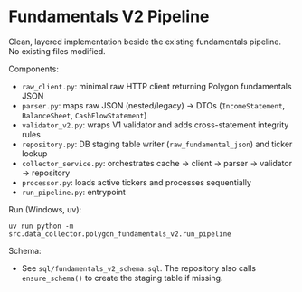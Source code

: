 # Fundamentals V2 Pipeline

Clean, layered implementation beside the existing fundamentals pipeline. No existing files modified.

Components:

- `raw_client.py`: minimal raw HTTP client returning Polygon fundamentals JSON
- `parser.py`: maps raw JSON (nested/legacy) → DTOs (`IncomeStatement`, `BalanceSheet`, `CashFlowStatement`)
- `validator_v2.py`: wraps V1 validator and adds cross-statement integrity rules
- `repository.py`: DB staging table writer (`raw_fundamental_json`) and ticker lookup
- `collector_service.py`: orchestrates cache → client → parser → validator → repository
- `processor.py`: loads active tickers and processes sequentially
- `run_pipeline.py`: entrypoint

Run (Windows, uv):

```
uv run python -m src.data_collector.polygon_fundamentals_v2.run_pipeline
```

Schema:

- See `sql/fundamentals_v2_schema.sql`. The repository also calls `ensure_schema()` to create the staging table if missing.


